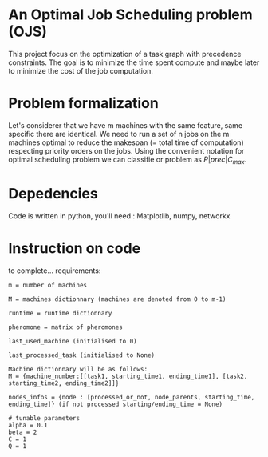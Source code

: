 # An Optimal Job Scheduling problem (OJS)

This project focus on the optimization of a task graph with precedence constraints. The goal is to minimize the time spent compute and maybe later to minimize the cost of the job computation.

# Problem formalization

Let's considerer that we have m machines with the same feature, same specific there are identical. We need to run a set of n jobs on the m machines optimal to reduce the makespan (= total time of computation) respecting priority orders on the jobs. Using the convenient notation for optimal scheduling problem we can classifie or problem as $P|prec|C_{max}$.

# Depedencies

Code is written in python, you'll need :
Matplotlib,
numpy,
networkx

# Instruction on code

to complete...
requirements:

    m = number of machines

    M = machines dictionnary (machines are denoted from 0 to m-1)

    runtime = runtime dictionnary

    pheromone = matrix of pheromones

    last_used_machine (initialised to 0)

    last_processed_task (initialised to None)

    Machine dictionnary will be as follows:
    M = {machine_number:[[task1, starting_time1, ending_time1], [task2, starting_time2, ending_time2]]}

    nodes_infos = {node : [processed_or_not, node_parents, starting_time, ending_time]} (if not processed starting/ending_time = None)

    # tunable parameters
    alpha = 0.1
    beta = 2
    C = 1
    Q = 1
